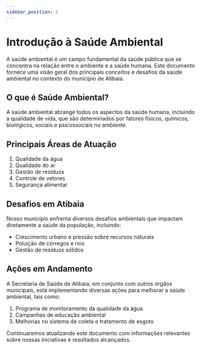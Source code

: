 ```yaml
---
sidebar_position: 1
---
```


# Introdução à Saúde Ambiental

A saúde ambiental é um campo fundamental da saúde pública que se concentra na relação entre o ambiente e a saúde humana. Este documento fornece uma visão geral dos principais conceitos e desafios da saúde ambiental no contexto do município de Atibaia.

## O que é Saúde Ambiental?

A saúde ambiental abrange todos os aspectos da saúde humana, incluindo a qualidade de vida, que são determinados por fatores físicos, químicos, biológicos, sociais e psicossociais no ambiente.

## Principais Áreas de Atuação

1. Qualidade da água
2. Qualidade do ar
3. Gestão de resíduos
4. Controle de vetores
5. Segurança alimentar

## Desafios em Atibaia

Nosso município enfrenta diversos desafios ambientais que impactam diretamente a saúde da população, incluindo:

- Crescimento urbano e pressão sobre recursos naturais
- Poluição de córregos e rios
- Gestão de resíduos sólidos

## Ações em Andamento

A Secretaria de Saúde de Atibaia, em conjunto com outros órgãos municipais, está implementando diversas ações para melhorar a saúde ambiental, tais como:

1. Programa de monitoramento da qualidade da água
2. Campanhas de educação ambiental
3. Melhorias no sistema de coleta e tratamento de esgoto

Continuaremos atualizando este documento com informações relevantes sobre nossas iniciativas e resultados alcançados.
